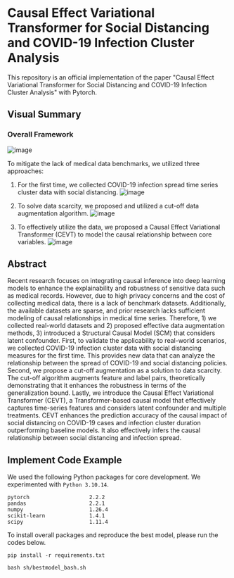 # Causal Effect Variational Transformer for Social Distancing and COVID-19 Infection Cluster Analysis

This repository is an official implementation of the paper "Causal Effect Variational Transformer for Social Distancing and COVID-19 Infection Cluster Analysis" with Pytorch.

## Visual Summary
### Overall Framework
![image](https://github.com/user-attachments/assets/6f753cc9-8288-4835-ae4f-9d31529f1463)

To mitigate the lack of medical data benchmarks, we utilized three approaches: 
1) For the first time, we collected COVID-19 infection spread time series cluster data with social distancing.
![image](https://github.com/user-attachments/assets/7741cb96-6baa-4512-aef4-a440624012e8)

2) To solve data scarcity, we proposed and utilized a cut-off data augmentation algorithm.
![image](https://github.com/user-attachments/assets/5fccd5c4-2192-4dca-9aa9-f0031b61430f)

3) To effectively utilize the data, we proposed a Causal Effect Variational Transformer (CEVT) to model the causal relationship between core variables.
![image](https://github.com/user-attachments/assets/251e8b29-a490-4b40-bb57-4a783424cc20)

## Abstract
Recent research focuses on integrating causal inference into deep learning models to enhance the explainability and robustness of sensitive data such as medical records. However, due to high privacy concerns and the cost of collecting medical data, there is a lack of benchmark datasets. Additionally, the available datasets are sparse, and prior research lacks sufficient modeling of causal relationships in medical time series. Therefore, 1) we collected real-world datasets and 2) proposed effective data augmentation methods, 3) introduced a Structural Causal Model (SCM) that considers latent confounder. First, to validate the applicability to real-world scenarios, we collected COVID-19 infection cluster data with social distancing measures for the first time. This provides new data that can analyze the relationship between the spread of COVID-19 and social distancing policies. Second, we propose a cut-off augmentation as a solution to data scarcity. The cut-off algorithm augments feature and label pairs, theoretically demonstrating that it enhances the robustness in terms of the generalization bound. Lastly, we introduce the Causal Effect Variational Transformer (CEVT), a Transformer-based causal model that effectively captures time-series features and considers latent confounder and multiple treatments. CEVT enhances the prediction accuracy of the causal impact of social distancing on COVID-19 cases and infection cluster duration outperforming baseline models. It also effectively infers the causal relationship between social distancing and infection spread.

## Implement Code Example

We used the following Python packages for core development. We experimented with `Python 3.10.14`.
```
pytorch                   2.2.2
pandas                    2.2.1
numpy                     1.26.4
scikit-learn              1.4.1
scipy                     1.11.4
```

To install overall packages and reproduce the best model, please run the codes below.
```
pip install -r requirements.txt

bash sh/bestmodel_bash.sh
```
